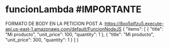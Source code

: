 # funcionLambda #IMPORTANTE
FORMATO DE BODY EN LA PETICION POST A :https://8xo5plfzu5.execute-api.us-east-1.amazonaws.com/default/FuncionNodeJS
{
  "items": [
    {
      "title": "Mi producto",
      "unit_price": 100,
      "quantity": 1
    },
    {
      "title": "Mi producto",
      "unit_price": 300,
      "quantity": 1
    }
  ]
}
